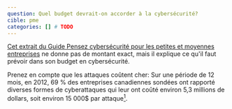 ```yaml
---
question: Quel budget devrait-on accorder à la cybersécurité?
cible: pme
categories: [] # TODO
---
```

[Cet extrait du Guide Pensez cybersécurité pour les petites et moyennes entreprises](https://www.pensezcybersecurite.gc.ca/cnt/rsrcs/pblctns/smll-bsnss-gd/index-fr.aspx#s3-5) ne donne pas de montant exact, mais il explique ce qu'il faut prévoir dans son budget en cybersécurité.

Prenez en compte que les attaques coûtent cher: Sur une période de 12 mois, en 2012, 69 % des entreprises canadiennes sondées ont rapporté diverses formes de cyberattaques qui leur ont coûté environ 5,3 millions de dollars, soit environ 15 000$ par attaque[<sup>1</sup>](https://www.pensezcybersecurite.gc.ca/cnt/rsrcs/pblctns/smll-bsnss-gd/index-fr.aspx#fn4).